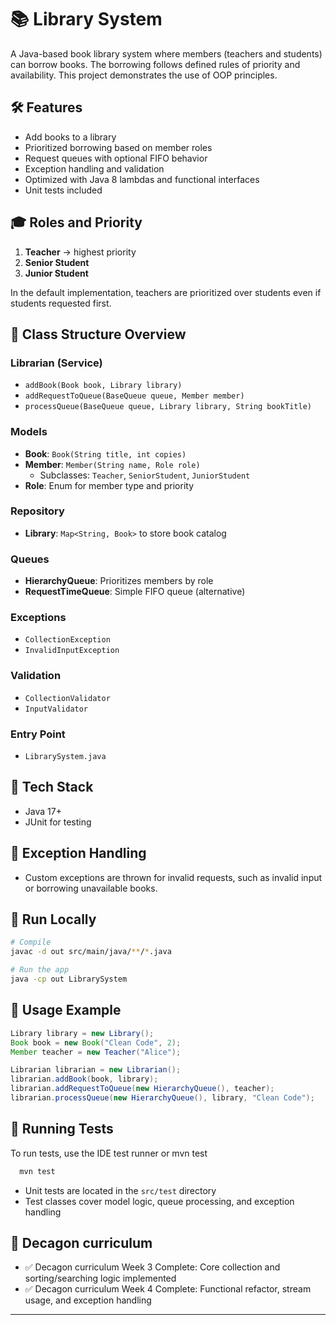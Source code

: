 # 📚 Library System

A Java-based book library system where members (teachers and students) can borrow books. The borrowing follows defined rules of priority and availability. This project demonstrates the use of OOP principles.

## 🛠️ Features
- Add books to a library
- Prioritized borrowing based on member roles
- Request queues with optional FIFO behavior
- Exception handling and validation
- Optimized with Java 8 lambdas and functional interfaces
- Unit tests included

## 🎓 Roles and Priority
1. **Teacher** → highest priority
2. **Senior Student**
3. **Junior Student**

In the default implementation, teachers are prioritized over students even if students requested first.

## 📄 Class Structure Overview

### Librarian (Service)
- `addBook(Book book, Library library)`
- `addRequestToQueue(BaseQueue queue, Member member)`
- `processQueue(BaseQueue queue, Library library, String bookTitle)`

### Models
- **Book**: `Book(String title, int copies)`
- **Member**: `Member(String name, Role role)`
  - Subclasses: `Teacher`, `SeniorStudent`, `JuniorStudent`
- **Role**: Enum for member type and priority

### Repository
- **Library**: `Map<String, Book>` to store book catalog

### Queues
- **HierarchyQueue**: Prioritizes members by role
- **RequestTimeQueue**: Simple FIFO queue (alternative)

### Exceptions
- `CollectionException`
- `InvalidInputException`

### Validation
- `CollectionValidator`
- `InputValidator`

### Entry Point
- `LibrarySystem.java`

## 🧰 Tech Stack
- Java 17+
- JUnit for testing

## 🚫 Exception Handling
- Custom exceptions are thrown for invalid requests, such as invalid input or borrowing unavailable books.

## 🔧 Run Locally
```bash
# Compile
javac -d out src/main/java/**/*.java

# Run the app
java -cp out LibrarySystem
```

## 🧾 Usage Example
```java
Library library = new Library();
Book book = new Book("Clean Code", 2);
Member teacher = new Teacher("Alice");

Librarian librarian = new Librarian();
librarian.addBook(book, library);
librarian.addRequestToQueue(new HierarchyQueue(), teacher);
librarian.processQueue(new HierarchyQueue(), library, "Clean Code");
```
## 🧬 Running Tests

To run tests, use the IDE test runner or mvn test

```bash
  mvn test
```
- Unit tests are located in the `src/test` directory
- Test classes cover model logic, queue processing, and exception handling

## 📅 Decagon curriculum

- ✅ Decagon curriculum Week 3 Complete: Core collection and sorting/searching logic implemented
- ✅ Decagon curriculum Week 4 Complete: Functional refactor, stream usage, and exception handling

---

